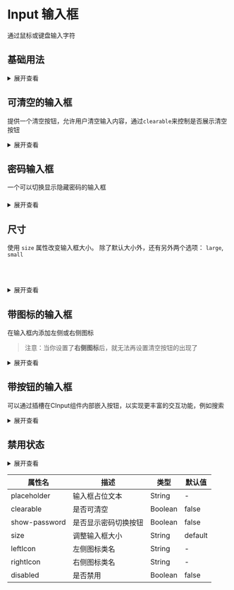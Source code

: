 <script setup lang="ts">
import { ref } from 'vue'
import demo from './demo.vue'

const value1 = ref('')
const value2 = ref('尝试点击旁边的按钮清空吧')
const value3 = ref('123')
const value4 = ref('')
const test = ref('')

</script>

# Input 输入框

通过鼠标或键盘输入字符

## 基础用法

 <div>
    <CInput v-model="value1" placeholder="Please input"></CInput>
 </div>

<details>
<summary>展开查看</summary>

```vue
<template>
 <div>
    <CInput v-model="value" placeholder="Please input" clearable></CInput>
 </div>
</template>
<script setup lang="ts">
import { ref } from 'vue'

const value = ref('')
</script>
```
</details>

## 可清空的输入框

提供一个清空按钮，允许用户清空输入内容，通过`clearable`来控制是否展示清空按钮
<CInput v-model="value2" placeholder="Please input" clearable></CInput>

<details>
<summary>展开查看</summary>

```vue
<template>
 <div>
    <CInput v-model="value" placeholder="Please input" clearable></CInput>
 </div>
</template>
<script setup lang="ts">
import { ref } from 'vue'

const value = ref('')
</script>
```
</details>

## 密码输入框
一个可以切换显示隐藏密码的输入框

<div style="margin-bottom:20px;">
    <CInput v-model="value3" placeholder="Please input" show-password />
</div>

<details>

<summary>展开查看</summary>

```vue
<template>
 <div>
    <CInput v-model="value" placeholder="Please input" show-password />
 </div>
</template>
<script setup lang="ts">
import { ref } from 'vue'

const value = ref('')
</script>
```
</details>

## 尺寸
使用 `size` 属性改变输入框大小。 除了默认大小外，还有另外两个选项： `large`, `small`

<CInput v-model="test" placeholder="Please input" size="large"></CInput>
<br/>
<CInput v-model="test" placeholder="Please input"></CInput>
<br/>
<CInput v-model="test" placeholder="Please input" size="small"></CInput>

<details>

<summary>展开查看</summary>

```vue
<template>
 <div>
    <CInput v-model="test" placeholder="Please input" size="large"></CInput>
    <CInput v-model="test" placeholder="Please input"></CInput>
    <CInput v-model="test" placeholder="Please input" size="small"></CInput>
 </div>
</template>
<script setup lang="ts">
import { ref } from 'vue'

const value = ref('')
</script>
```
</details>

## 带图标的输入框

在输入框内添加左侧或右侧图标
> 注意：当你设置了**右侧图标**后，就无法再设置清空按钮的出现了

<CInput v-model="value4" placeholder="Please input" leftIcon="search"></CInput>

<details>

<summary>展开查看</summary>

```vue
<template>
 <div>
    <CInput v-model="value" placeholder="Please input" leftIcon="search"></CInput>
 </div>
</template>
<script setup lang="ts">
import { ref } from 'vue'

const value = ref('')
</script>
```
</details>

## 带按钮的输入框

可以通过插槽在CInput组件内部嵌入按钮，以实现更丰富的交互功能，例如搜索
<demo/>

<details>

<summary>展开查看</summary>

```vue
<template>
  <CInput v-model="value1" placeholder="Please input">
    <template #btn>
      <CButton type="primary" leftIcon="m-icon-search">搜索</CButton>
    </template>
  </CInput>
</template>
<script setup lang="ts">
import { ref } from 'vue'

const value1 = ref('')
</script>
```
</details>

## 禁用状态

 <div>
    <CInput disabled />
 </div>

 <details>
<summary>展开查看</summary>

```vue
<template>
<div>
   <CInput disabled />
</div>
</template>
```
</details>


| 属性名        | 描述                 | 类型    | 默认值  |
| ------------- | -------------------- | ------- | ------- |
| placeholder   | 输入框占位文本       | String  | -       |
| clearable     | 是否可清空           | Boolean | false   |
| show-password | 是否显示密码切换按钮 | Boolean | false   |
| size          | 调整输入框大小       | String  | default |
| leftIcon      | 左侧图标类名         | String  | -       |
| rightIcon     | 右侧图标类名         | String  | -       |
| disabled      | 是否禁用             | Boolean | false   |
